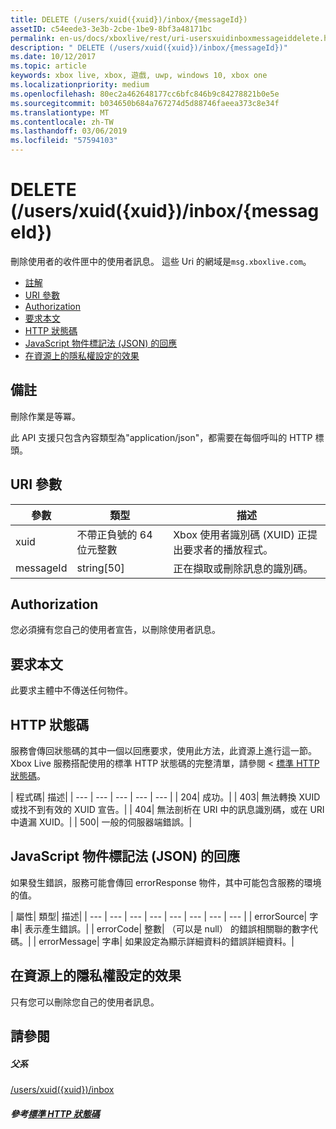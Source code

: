 ```yaml
---
title: DELETE (/users/xuid({xuid})/inbox/{messageId})
assetID: c54eede3-3e3b-2cbe-1be9-8bf3a48171bc
permalink: en-us/docs/xboxlive/rest/uri-usersxuidinboxmessageiddelete.html
description: " DELETE (/users/xuid({xuid})/inbox/{messageId})"
ms.date: 10/12/2017
ms.topic: article
keywords: xbox live, xbox, 遊戲, uwp, windows 10, xbox one
ms.localizationpriority: medium
ms.openlocfilehash: 80ec2a462648177cc6bfc846b9c84278821b0e5e
ms.sourcegitcommit: b034650b684a767274d5d88746faeea373c8e34f
ms.translationtype: MT
ms.contentlocale: zh-TW
ms.lasthandoff: 03/06/2019
ms.locfileid: "57594103"
---
```

# <a name="delete-usersxuidxuidinboxmessageid"></a>DELETE (/users/xuid({xuid})/inbox/{messageId})
刪除使用者的收件匣中的使用者訊息。 這些 Uri 的網域是`msg.xboxlive.com`。
 
  * [註解](#ID4EV)
  * [URI 參數](#ID4ECB)
  * [Authorization](#ID4EPB)
  * [要求本文](#ID4E1B)
  * [HTTP 狀態碼](#ID4EHC)
  * [JavaScript 物件標記法 (JSON) 的回應](#ID4EAE)
  * [在資源上的隱私權設定的效果](#ID4EYF)
 
<a id="ID4EV"></a>

 
## <a name="remarks"></a>備註 
 
刪除作業是等冪。
 
此 API 支援只包含內容類型為"application/json"，都需要在每個呼叫的 HTTP 標頭。 
  
<a id="ID4ECB"></a>

 
## <a name="uri-parameters"></a>URI 參數 
 
| 參數| 類型| 描述| 
| --- | --- | --- | 
| xuid | 不帶正負號的 64 位元整數 | Xbox 使用者識別碼 (XUID) 正提出要求者的播放程式。 | 
| messageId | string[50] | 正在擷取或刪除訊息的識別碼。 | 
  
<a id="ID4EPB"></a>

 
## <a name="authorization"></a>Authorization 
 
您必須擁有您自己的使用者宣告，以刪除使用者訊息。
  
<a id="ID4E1B"></a>

 
## <a name="request-body"></a>要求本文 
 
此要求主體中不傳送任何物件。
  
<a id="ID4EHC"></a>

 
## <a name="http-status-codes"></a>HTTP 狀態碼 
 
服務會傳回狀態碼的其中一個以回應要求，使用此方法，此資源上進行這一節。 Xbox Live 服務搭配使用的標準 HTTP 狀態碼的完整清單，請參閱 <<c0> [ 標準 HTTP 狀態碼](../../additional/httpstatuscodes.md)。
 
| 程式碼| 描述| 
| --- | --- | --- | --- | --- | 
| 204| 成功。| 
| 403| 無法轉換 XUID 或找不到有效的 XUID 宣告。| 
| 404| 無法剖析在 URI 中的訊息識別碼，或在 URI 中遺漏 XUID。| 
| 500| 一般的伺服器端錯誤。| 
  
<a id="ID4EAE"></a>

 
## <a name="javascript-object-notation-json-response"></a>JavaScript 物件標記法 (JSON) 的回應 
 
如果發生錯誤，服務可能會傳回 errorResponse 物件，其中可能包含服務的環境的值。
 
| 屬性| 類型| 描述| 
| --- | --- | --- | --- | --- | --- | --- | --- | 
| errorSource| 字串| 表示產生錯誤。| 
| errorCode| 整數| （可以是 null） 的錯誤相關聯的數字代碼。| 
| errorMessage| 字串| 如果設定為顯示詳細資料的錯誤詳細資料。| 
  
<a id="ID4EYF"></a>

 
## <a name="effect-of-privacy-settings-on-resource"></a>在資源上的隱私權設定的效果 
 
只有您可以刪除您自己的使用者訊息。 
  
<a id="ID4EDG"></a>

 
## <a name="see-also"></a>請參閱
 
<a id="ID4EFG"></a>

 
##### <a name="parent"></a>父系  

[/users/xuid({xuid})/inbox](uri-usersxuidinbox.md)

  
<a id="ID4ETG"></a>

 
##### <a name="reference--standard-http-status-codesadditionalhttpstatuscodesmd"></a>參考[標準 HTTP 狀態碼](../../additional/httpstatuscodes.md)

   